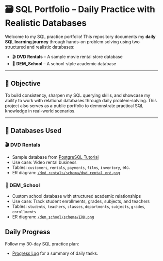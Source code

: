 # 🗃️ SQL Portfolio – Daily Practice with Realistic Databases

Welcome to my SQL practice portfolio! This repository documents my **daily SQL learning journey** through hands-on problem solving using two structured and realistic databases:

- 🎬 **DVD Rentals** – A sample movie rental store database
- 🏫 **DEM_School** – A school-style academic database

---

## 🎯 Objective

To build consistency, sharpen my SQL querying skills, and showcase my ability to work with relational databases through daily problem-solving. This project also serves as a public portfolio to demonstrate practical SQL knowledge in real-world scenarios.

---

## 🧱 Databases Used

### 🎬 DVD Rentals
- Sample database from [PostgreSQL Tutorial](https://www.postgresqltutorial.com/postgresql-sample-database/)
- Use case: Video rental business
- Tables: `customers`, `rentals`, `payments`, `films`, `inventory`, etc.
- ER diagram: [`/dvd_rentals/schema/dvd_rental_erd.png`](./dvd_rentals/schema/dvd_rental_erd.png)


### 🏫 DEM_School
- Custom school database with structured academic relationships
- Use case: Track student enrollments, grades, subjects, and teachers
- Tables: `students`, `teachers`, `classes`, `departments`, `subjects`, `grades`, `enrollments`
- ER diagram: [`/dem_school/schema/ERD.png`](./dem_school/schema/ERD.png)

## Daily Progress
Follow my 30-day SQL practice plan:
- [Progress Log](/progress.md) for a summary of daily tasks.
